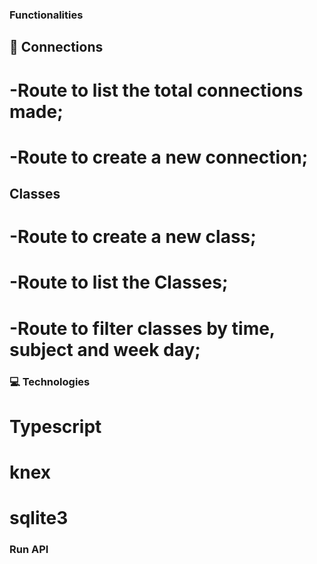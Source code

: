 ### Functionalities

## :twisted_rightwards_arrows: Connections

# -Route to list the total connections made;

# -Route to create a new connection;

## Classes

# -Route to create a new class;

# -Route to list the Classes;

# -Route to filter classes by time, subject and week day;

### :computer: Technologies

 # Typescript

 # knex

 # sqlite3

 ### Run API
